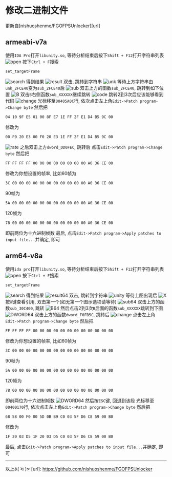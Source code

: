 # 修改二进制文件
更新自[nishuoshenme/FGOFPSUnlocker][url]
## armeabi-v7a
使用`IDA Pro`打开`libunity.so`, 等待分析结束后按下`Shift + F12`打开字符串列表
![open](https://github.com/tsuasahi/FGOFPSUnlocker/raw/master/imgs/1.png)
按下`Ctrl + F`搜索
```
set_targetFrame
```
![search](https://github.com/tsuasahi/FGOFPSUnlocker/raw/master/imgs/2.png)
得到结果
![result](https://github.com/tsuasahi/FGOFPSUnlocker/raw/master/imgs/3.png)
双击, 跳转到字符串
![unk](https://github.com/tsuasahi/FGOFPSUnlocker/raw/master/imgs/4.png)
等待上方字符串由`unk_2FCE40`变为`sub_2FCE40`后
![sub](https://github.com/tsuasahi/FGOFPSUnlocker/raw/master/imgs/5.png)
双击上方的函数`sub_2FCE40`, 跳转到如下位置
![B](https://github.com/tsuasahi/FGOFPSUnlocker/raw/master/imgs/6.png)
双击`B`右侧函数`sub_XXXXXX`继续跳转
![code](https://github.com/tsuasahi/FGOFPSUnlocker/raw/master/imgs/7.png)
跳转2到3次后应该能够看到代码
![change](https://github.com/tsuasahi/FGOFPSUnlocker/raw/master/imgs/8.png)
光标移至`00405A0C`行, 依次点击左上角`Edit->Patch program->Change byte`
然后把
```
04 10 9F E5 01 00 8F E7 1E FF 2F E1 D4 B5 9C 00
```
修改为
```
00 F0 20 E3 00 F0 20 E3 1E FF 2F E1 D4 B5 9C 00
```
![rate](https://github.com/tsuasahi/FGOFPSUnlocker/raw/master/imgs/9.png)
之后双击上方`dword_DD0FEC`, 跳转后
点击`Edit->Patch program->Change byte`
然后把
```
FF FF FF FF 00 00 00 00 00 00 00 00 A0 36 CE 00
```
修改为你想设置的帧率, 比如60帧为
```
3C 00 00 00 00 00 00 00 00 00 00 00 A0 36 CE 00
```
90帧为
```
5A 00 00 00 00 00 00 00 00 00 00 00 A0 36 CE 00
```
120帧为
```
78 00 00 00 00 00 00 00 00 00 00 00 A0 36 CE 00
```
即前两位为十六进制帧数
最后, 点击`Edit->Patch program->Apply patches to input file...`并确定, 即可
## arm64-v8a
使用`ida pro`打开`libunity.so`, 等待分析结束后按下`Shift + F12`打开字符串列表
![open](https://github.com/tsuasahi/FGOFPSUnlocker/raw/master/imgs/1.png)
按下`Ctrl + F`搜索
```
set_targetFrame
```
![search](https://github.com/tsuasahi/FGOFPSUnlocker/raw/master/imgs/2.png)
得到结果
![result64](https://github.com/tsuasahi/FGOFPSUnlocker/raw/master/imgs/10.png)
双击, 跳转到字符串
![unity](https://github.com/tsuasahi/FGOFPSUnlocker/raw/master/imgs/11.png)
等待上图出现后
![X](https://github.com/tsuasahi/FGOFPSUnlocker/raw/master/imgs/12.png)
按`X`键查看引用, 双击第一个(如无第一个图示选项请等待)
![sub64](https://github.com/tsuasahi/FGOFPSUnlocker/raw/master/imgs/13.png)
双击上方的函数`sub_30C400`, 跳转
![B64](https://github.com/tsuasahi/FGOFPSUnlocker/raw/master/imgs/14.png)
然后点击2到3次`B`后面的函数`sub_XXXXXX`跳转到下图
![DWORD64](https://github.com/tsuasahi/FGOFPSUnlocker/raw/master/imgs/14.png)
双击上方的函数`dword_F0FB5C`, 跳转后
![change](https://github.com/tsuasahi/FGOFPSUnlocker/raw/master/imgs/8.png)
点击左上角`Edit->Patch program->Change byte`
然后把
```
FF FF FF FF 00 00 00 00 00 00 00 00 00 00 00 00
```
修改为你想设置的帧率, 比如60帧为
```
3C 00 00 00 00 00 00 00 00 00 00 00 00 00 00 00
```
90帧为
```
5A 00 00 00 00 00 00 00 00 00 00 00 00 00 00 00
```
120帧为
```
78 00 00 00 00 00 00 00 00 00 00 00 00 00 00 00
```
即前两位为十六进制帧数
![DWORD64](https://github.com/tsuasahi/FGOFPSUnlocker/raw/master/imgs/14.png)
然后按`ESC`键, 回退到该段
光标移至`00400170`行, 依次点击左上角`Edit->Patch program->Change byte`
然后把
```
68 58 00 F0 00 5D 0B B9 C0 03 5F D6 C8 59 00 B0
```
修改为
```
1F 20 03 D5 1F 20 03 D5 C0 03 5F D6 C8 59 00 B0
```
最后, 点击`Edit->Patch program->Apply patches to input file...`并确定, 即可

***
以上ᕕ( ᐛ )ᕗ
  [url]: https://github.com/nishuoshenme/FGOFPSUnlocker